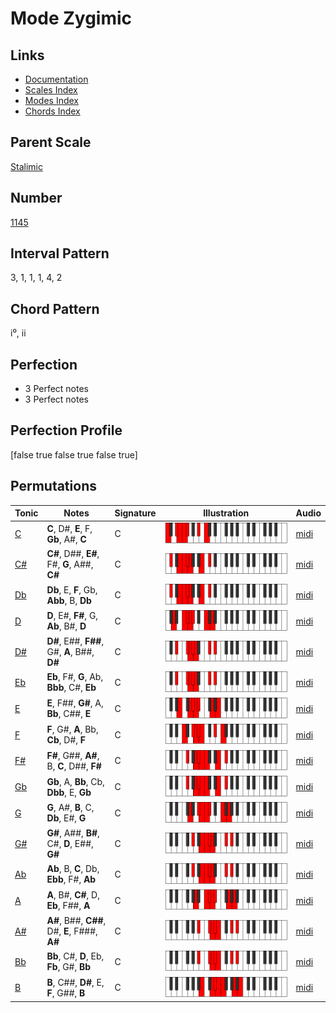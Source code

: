 # Mode Zygimic

## Links

- [Documentation](index.md)
- [Scales Index](Scales.md)
- [Modes Index](Modes.md)
- [Chords Index](Chords.md)

## Parent Scale

[Stalimic](ScaleStalimic.md)

## Number

[1145](https://ianring.com/musictheory/scales/1145)

## Interval Pattern

3, 1, 1, 1, 4, 2

## Chord Pattern

i⁰, ii

## Perfection

- 3 Perfect notes
- 3 Perfect notes

## Perfection Profile

[false true false true false true]

## Permutations

| Tonic | Notes | Signature | Illustration | Audio |
|-------|-------|-----------|--------------|-------|
| [C](ModeCNaturalZygimic.md) | **C**, D#, **E**, F, **Gb**, A#, **C** | C | ![CNaturalZygimic](ModeCNaturalZygimic.png) | [midi](https://github.com/edipermadi/music/blob/main/docs/ModeCNaturalZygimic.mid?raw=true) |
| [C#](ModeCSharpZygimic.md) | **C#**, D##, **E#**, F#, **G**, A##, **C#** | C | ![CSharpZygimic](ModeCSharpZygimic.png) | [midi](https://github.com/edipermadi/music/blob/main/docs/ModeCSharpZygimic.mid?raw=true) |
| [Db](ModeDFlatZygimic.md) | **Db**, E, **F**, Gb, **Abb**, B, **Db** | C | ![DFlatZygimic](ModeDFlatZygimic.png) | [midi](https://github.com/edipermadi/music/blob/main/docs/ModeDFlatZygimic.mid?raw=true) |
| [D](ModeDNaturalZygimic.md) | **D**, E#, **F#**, G, **Ab**, B#, **D** | C | ![DNaturalZygimic](ModeDNaturalZygimic.png) | [midi](https://github.com/edipermadi/music/blob/main/docs/ModeDNaturalZygimic.mid?raw=true) |
| [D#](ModeDSharpZygimic.md) | **D#**, E##, **F##**, G#, **A**, B##, **D#** | C | ![DSharpZygimic](ModeDSharpZygimic.png) | [midi](https://github.com/edipermadi/music/blob/main/docs/ModeDSharpZygimic.mid?raw=true) |
| [Eb](ModeEFlatZygimic.md) | **Eb**, F#, **G**, Ab, **Bbb**, C#, **Eb** | C | ![EFlatZygimic](ModeEFlatZygimic.png) | [midi](https://github.com/edipermadi/music/blob/main/docs/ModeEFlatZygimic.mid?raw=true) |
| [E](ModeENaturalZygimic.md) | **E**, F##, **G#**, A, **Bb**, C##, **E** | C | ![ENaturalZygimic](ModeENaturalZygimic.png) | [midi](https://github.com/edipermadi/music/blob/main/docs/ModeENaturalZygimic.mid?raw=true) |
| [F](ModeFNaturalZygimic.md) | **F**, G#, **A**, Bb, **Cb**, D#, **F** | C | ![FNaturalZygimic](ModeFNaturalZygimic.png) | [midi](https://github.com/edipermadi/music/blob/main/docs/ModeFNaturalZygimic.mid?raw=true) |
| [F#](ModeFSharpZygimic.md) | **F#**, G##, **A#**, B, **C**, D##, **F#** | C | ![FSharpZygimic](ModeFSharpZygimic.png) | [midi](https://github.com/edipermadi/music/blob/main/docs/ModeFSharpZygimic.mid?raw=true) |
| [Gb](ModeGFlatZygimic.md) | **Gb**, A, **Bb**, Cb, **Dbb**, E, **Gb** | C | ![GFlatZygimic](ModeGFlatZygimic.png) | [midi](https://github.com/edipermadi/music/blob/main/docs/ModeGFlatZygimic.mid?raw=true) |
| [G](ModeGNaturalZygimic.md) | **G**, A#, **B**, C, **Db**, E#, **G** | C | ![GNaturalZygimic](ModeGNaturalZygimic.png) | [midi](https://github.com/edipermadi/music/blob/main/docs/ModeGNaturalZygimic.mid?raw=true) |
| [G#](ModeGSharpZygimic.md) | **G#**, A##, **B#**, C#, **D**, E##, **G#** | C | ![GSharpZygimic](ModeGSharpZygimic.png) | [midi](https://github.com/edipermadi/music/blob/main/docs/ModeGSharpZygimic.mid?raw=true) |
| [Ab](ModeAFlatZygimic.md) | **Ab**, B, **C**, Db, **Ebb**, F#, **Ab** | C | ![AFlatZygimic](ModeAFlatZygimic.png) | [midi](https://github.com/edipermadi/music/blob/main/docs/ModeAFlatZygimic.mid?raw=true) |
| [A](ModeANaturalZygimic.md) | **A**, B#, **C#**, D, **Eb**, F##, **A** | C | ![ANaturalZygimic](ModeANaturalZygimic.png) | [midi](https://github.com/edipermadi/music/blob/main/docs/ModeANaturalZygimic.mid?raw=true) |
| [A#](ModeASharpZygimic.md) | **A#**, B##, **C##**, D#, **E**, F###, **A#** | C | ![ASharpZygimic](ModeASharpZygimic.png) | [midi](https://github.com/edipermadi/music/blob/main/docs/ModeASharpZygimic.mid?raw=true) |
| [Bb](ModeBFlatZygimic.md) | **Bb**, C#, **D**, Eb, **Fb**, G#, **Bb** | C | ![BFlatZygimic](ModeBFlatZygimic.png) | [midi](https://github.com/edipermadi/music/blob/main/docs/ModeBFlatZygimic.mid?raw=true) |
| [B](ModeBNaturalZygimic.md) | **B**, C##, **D#**, E, **F**, G##, **B** | C | ![BNaturalZygimic](ModeBNaturalZygimic.png) | [midi](https://github.com/edipermadi/music/blob/main/docs/ModeBNaturalZygimic.mid?raw=true) |
